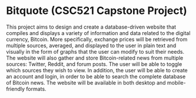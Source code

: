 # Bitquote (CSC521 Capstone Project)

This project aims to design and create a database-driven website that
compiles and displays a variety of information and data related to the digital
currency, Bitcoin. More specifically, exchange prices will be retrieved from
multiple sources, averaged, and displayed to the user in plain text and visually in
the form of graphs that the user can modify to suit their needs. The website will
also gather and store Bitcoin-related news from multiple sources: Twitter, Reddit,
and forum posts. The user will be able to toggle which sources they wish to view.
In addition, the user will be able to create an account and login, in order to be
able to search the complete database of Bitcoin news. The website will be
available in both desktop and mobile-friendly formats.
